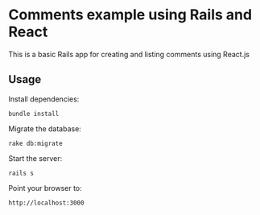 # Comments example using Rails and React

This is a basic Rails app for creating and listing comments using React.js

## Usage

Install dependencies:

`bundle install`

Migrate the database:

`rake db:migrate`

Start the server:

`rails s`

Point your browser to:

`http://localhost:3000`
